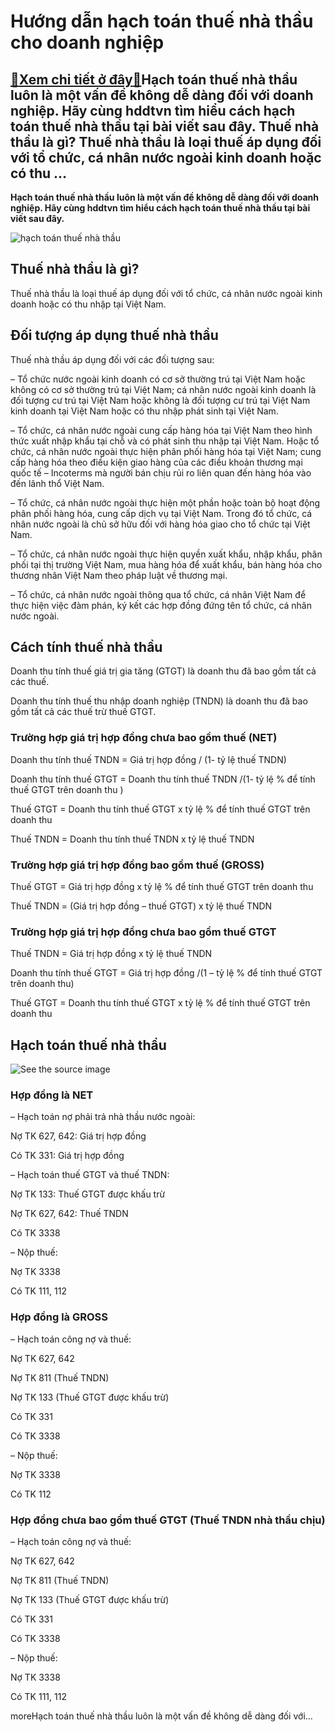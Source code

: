 Hướng dẫn hạch toán thuế nhà thầu cho doanh nghiệp
==================================================

[:gift:Xem chi tiết ở đây:gift:](https://hddtvn.com/huong-dan-hach-toan-thue-nha-thau-cho-doanh-nghiep/)Hạch toán thuế nhà thầu luôn là một vấn đề không dễ dàng đối với doanh nghiệp. Hãy cùng hddtvn tìm hiểu cách hạch toán thuế nhà thầu tại bài viết sau đây. Thuế nhà thầu là gì? Thuế nhà thầu là loại thuế áp dụng đối với tổ chức, cá nhân nước ngoài kinh doanh hoặc có thu …
-------------------------------------------------------------------------------------------------------------------------------------------------------------------------------------------------------------------------------------------------------------------------------

**Hạch toán thuế nhà thầu luôn là một vấn đề không dễ dàng đối với doanh nghiệp. Hãy cùng hddtvn tìm hiểu cách hạch toán thuế nhà thầu tại bài viết sau đây.**


![hạch toán thuế nhà thầu](https://hddtvn.com/wp-content/uploads/2021/01/thuế-nhà-thầu.png "hạch toán thuế nhà thầu")


Thuế nhà thầu là gì?
--------------------


Thuế nhà thầu là loại thuế áp dụng đối với tổ chức, cá nhân nước ngoài kinh doanh hoặc có thu nhập tại Việt Nam.


Đối tượng áp dụng thuế nhà thầu
-------------------------------


Thuế nhà thầu áp dụng đối với các đối tượng sau:


– Tổ chức nước ngoài kinh doanh có cơ sở thường trú tại Việt Nam hoặc không có cơ sở thường trú tại Việt Nam; cá nhân nước ngoài kinh doanh là đối tượng cư trú tại Việt Nam hoặc không là đối tượng cư trú tại Việt Nam kinh doanh tại Việt Nam hoặc có thu nhập phát sinh tại Việt Nam.


– Tổ chức, cá nhân nước ngoài cung cấp hàng hóa tại Việt Nam theo hình thức xuất nhập khẩu tại chỗ và có phát sinh thu nhập tại Việt Nam. Hoặc tổ chức, cá nhân nước ngoài thực hiện phân phối hàng hóa tại Việt Nam; cung cấp hàng hóa theo điều kiện giao hàng của các điều khoản thương mại quốc tế – Incoterms mà người bán chịu rủi ro liên quan đến hàng hóa vào đến lãnh thổ Việt Nam.


– Tổ chức, cá nhân nước ngoài thực hiện một phần hoặc toàn bộ hoạt động phân phối hàng hóa, cung cấp dịch vụ tại Việt Nam. Trong đó tổ chức, cá nhân nước ngoài là chủ sở hữu đối với hàng hóa giao cho tổ chức tại Việt Nam.


– Tổ chức, cá nhân nước ngoài thực hiện quyền xuất khẩu, nhập khẩu, phân phối tại thị trường Việt Nam, mua hàng hóa để xuất khẩu, bán hàng hóa cho thương nhân Việt Nam theo pháp luật về thương mại.


– Tổ chức, cá nhân nước ngoài thông qua tổ chức, cá nhân Việt Nam để thực hiện việc đàm phán, ký kết các hợp đồng đứng tên tổ chức, cá nhân nước ngoài.


Cách tính thuế nhà thầu
-----------------------


Doanh thu tính thuế giá trị gia tăng (GTGT) là doanh thu đã bao gồm tất cả các thuế.


Doanh thu tính thuế thu nhập doanh nghiệp (TNDN) là doanh thu đã bao gồm tất cả các thuế trừ thuế GTGT.


### Trường hợp giá trị hợp đồng chưa bao gồm thuế (NET)


Doanh thu tính thuế TNDN = Giá trị hợp đồng / (1- tỷ lệ thuế TNDN)


Doanh thu tính thuế GTGT = Doanh thu tính thuế TNDN /(1- tỷ lệ % để tính thuế GTGT trên doanh thu )


Thuế GTGT = Doanh thu tính thuế GTGT x tỷ lệ % để tính thuế GTGT trên doanh thu


Thuế TNDN = Doanh thu tính thuế TNDN x tỷ lệ thuế TNDN


### Trường hợp giá trị hợp đồng bao gồm thuế (GROSS)


Thuế GTGT = Giá trị hợp đồng x tỷ lệ % để tính thuế GTGT trên doanh thu


Thuế TNDN = (Giá trị hợp đồng – thuế GTGT) x tỷ lệ thuế TNDN


### Trường hợp giá trị hợp đồng chưa bao gồm thuế GTGT


Thuế TNDN = Giá trị hợp đồng x tỷ lệ thuế TNDN


Doanh thu tính thuế GTGT = Giá trị hợp đồng /(1 – tỷ lệ % để tính thuế GTGT trên doanh thu)


Thuế GTGT = Doanh thu tính thuế GTGT x tỷ lệ % để tính thuế GTGT trên doanh thu


Hạch toán thuế nhà thầu
-----------------------


![See the source image](https://hddtvn.com/wp-content/uploads/2021/01/thuế-2-1.jpg)


### Hợp đồng là NET


– Hạch toán nợ phải trả nhà thầu nước ngoài:


Nợ TK 627, 642: Giá trị hợp đồng


Có TK 331: Giá trị hợp đồng


– Hạch toán thuế GTGT và thuế TNDN:


Nợ TK 133: Thuế GTGT được khấu trừ


Nợ TK 627, 642: Thuế TNDN


Có TK 3338


– Nộp thuế:


Nợ TK 3338


Có TK 111, 112


### Hợp đồng là GROSS


– Hạch toán công nợ và thuế:


Nợ TK 627, 642


Nợ TK 811 (Thuế TNDN)


Nợ TK 133 (Thuế GTGT được khấu trừ)


Có TK 331


Có TK 3338


– Nộp thuế:


Nợ TK 3338


Có TK 112


### Hợp đồng chưa bao gồm thuế GTGT (Thuế TNDN nhà thầu chịu)


– Hạch toán công nợ và thuế:


Nợ TK 627, 642


Nợ TK 811 (Thuế TNDN)


Nợ TK 133 (Thuế GTGT được khấu trừ)


Có TK 331


Có TK 3338


– Nộp thuế:


Nợ TK 3338


Có TK 111, 112


moreHạch toán thuế nhà thầu luôn là một vấn đề không dễ dàng đối với…

